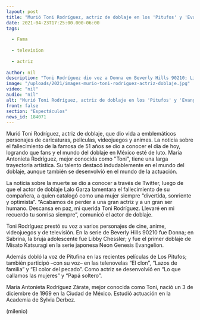 ```yaml
---
layout: post
title: "Murió Toni Rodríguez, actriz de doblaje en los 'Pitufos' y 'Evangelion'"
date: 2021-04-23T17:25:00.000-06:00
tags:
  
  - Fama
  
  - television
  
  - actriz
  
author: nil
description: "Toni Rodríguez dio voz a Donna en Beverly Hills 90210; Libby Chesser en Sabrina, la bruja adolescente y en el primer doblaje de Misato Katsuragi en la serie japonesa Evangelion. "
image: "/uploads/2021/images-murio-toni-rodriguez-actriz-doblaje.jpg"
video: "nil"
audio: "nil"
alt: "Murió Toni Rodríguez, actriz de doblaje en los 'Pitufos' y 'Evangelion'"
front: false
section: "Espectáculos"
news_id: 184071
---
```


Murió Toni Rodríguez, actriz de doblaje, que dio vida a emblemáticos personajes de caricaturas, películas, videojuegos y animes. La noticia sobre el fallecimiento de la famosa de 51 años se dio a conocer el día de hoy, logrando que fans y el mundo del doblaje en México esté de luto.  María Antonieta Rodríguez, mejor conocida como "Toni", tiene una larga trayectoria artística. Su talento destacó indudablemente en el mundo del doblaje, aunque también se desenvolvió en el mundo de la actuación.  

La noticia sobre la muerte se dio a conocer a través de Twitter, luego de que el actor de doblaje Lalo Garza lamentara el fallecimiento de su compañera, a quien catalogó como una mujer siempre “divertida, sonriente y optimista”. “Acabamos de perder a una gran actriz y a un gran ser humano. Descansa en paz, mi querida Toni Rodríguez. Llevaré en mi recuerdo tu sonrisa siempre”, comunicó el actor de doblaje. 

Toni Rodríguez prestó su voz a varios personajes de cine, anime, videojuegos y de televisión. En la serie de Beverly Hills 90210 fue Donna; en Sabrina, la bruja adolescente fue Libby Chessler; y fue el primer doblaje de Misato Katsuragi en la serie japonesa Neon Genesis Evangelion.  

Además dobló la voz de Pitufina en las recientes películas de Los Pitufos; también participó –con su voz– en las telenovelas “El clon”, “Lazos de familia” y “El color del pecado”. Como actriz se desenvolvió en “Lo que callamos las mujeres” y “Papá soltero”. 

María Antonieta Rodríguez Zárate, mejor conocida como Toni, nació un 3 de diciembre de 1969 en la Ciudad de México. Estudió actuación en la Academia de Sylvia Derbez. 

(milenio)
